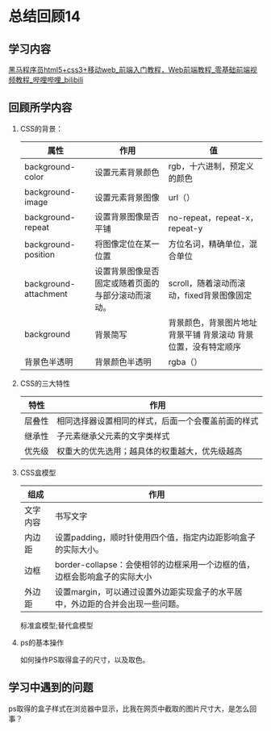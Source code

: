 # 总结回顾14

## 学习内容

[黑马程序员html5+css3+移动web_前端入门教程，Web前端教程_零基础前端视频教程_哔哩哔哩_bilibili](https://www.bilibili.com/video/BV1pE411q7FU?p=155)

## 回顾所学内容

1. CSS的背景：

   | 属性                  | 作用                                               | 值                                                           |
   | --------------------- | -------------------------------------------------- | ------------------------------------------------------------ |
   | background-color      | 设置元素背景颜色                                   | rgb，十六进制，预定义的颜色                                  |
   | background-image      | 设置元素背景图像                                   | url（）                                                      |
   | background-repeat     | 设置背景图像是否平铺                               | no-repeat，repeat-x，repeat-y                                |
   | background-position   | 将图像定位在某一位置                               | 方位名词，精确单位，混合单位                                 |
   | background-attachment | 设置背景图像是否固定或随着页面的与部分滚动而滚动。 | scroll，随着滚动而滚动，fixed背景图像固定                    |
   | background            | 背景简写                                           | 背景颜色，背景图片地址 背景平铺 背景滚动 背景位置，没有特定顺序 |
   | 背景色半透明          | 背景颜色半透明                                     | rgba（）                                                     |

   

2. CSS的三大特性

   | 特性   | 作用                                               |
   | ------ | -------------------------------------------------- |
   | 层叠性 | 相同选择器设置相同的样式，后面一个会覆盖前面的样式 |
   | 继承性 | 子元素继承父元素的文字类样式                       |
   | 优先级 | 权重大的优先选用；越具体的权重越大，优先级越高     |

   

3. CSS盒模型

   | 组成     | 作用                                                         |
   | -------- | ------------------------------------------------------------ |
   | 文字内容 | 书写文字                                                     |
   | 内边距   | 设置padding，顺时针使用四个值，指定内边距影响盒子的实际大小。 |
   | 边框     | border-collapse：会使相邻的边框采用一个边框的值，边框会影响盒子的实际大小 |
   | 外边距   | 设置margin，可以通过设置外边距实现盒子的水平居中，外边距的合并会出现一些问题。 |

   标准盒模型;替代盒模型

4. ps的基本操作

   如何操作PS取得盒子的尺寸，以及取色。

## 学习中遇到的问题

​	ps取得的盒子样式在浏览器中显示，比我在网页中截取的图片尺寸大，是怎么回事？

